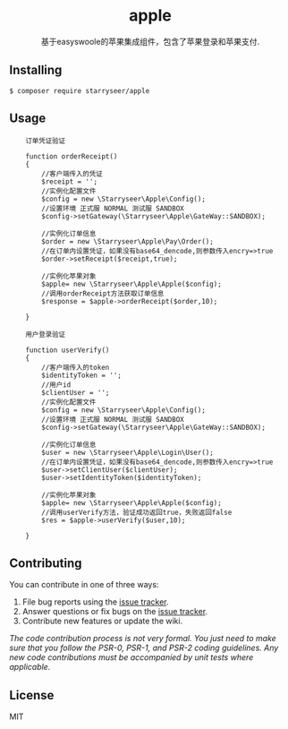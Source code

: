 <h1 align="center"> apple </h1>

<p align="center"> 基于easyswoole的苹果集成组件，包含了苹果登录和苹果支付.</p>


## Installing

```shell
$ composer require starryseer/apple
```

## Usage
```shell
    订单凭证验证
    
    function orderReceipt()
    {
        //客户端传入的凭证
        $receipt = '';
        //实例化配置文件
        $config = new \Starryseer\Apple\Config();
        //设置环境 正式服 NORMAL 测试服 SANDBOX
        $config->setGateway(\Starryseer\Apple\GateWay::SANDBOX);

        //实例化订单信息
        $order = new \Starryseer\Apple\Pay\Order();
        //在订单内设置凭证，如果没有base64_dencode,则参数传入encry=>true
        $order->setReceipt($receipt,true);

        //实例化苹果对象
        $apple= new \Starryseer\Apple\Apple($config);
        //调用orderReceipt方法获取订单信息
        $response = $apple->orderReceipt($order,10);

    }
```

    
```shell
    用户登录验证
    
    function userVerify()
    {
        //客户端传入的token
        $identityToken = '';
        //用户id
        $clientUser = '';
        //实例化配置文件
        $config = new \Starryseer\Apple\Config();
        //设置环境 正式服 NORMAL 测试服 SANDBOX
        $config->setGateway(\Starryseer\Apple\GateWay::SANDBOX);

        //实例化订单信息
        $user = new \Starryseer\Apple\Login\User();
        //在订单内设置凭证，如果没有base64_dencode,则参数传入encry=>true
        $user->setClientUser($clientUser);
        $user->setIdentityToken($identityToken);

        //实例化苹果对象
        $apple= new \Starryseer\Apple\Apple($config);
        //调用userVerify方法，验证成功返回true，失败返回false
        $res = $apple->userVerify($user,10);

    }
```

## Contributing

You can contribute in one of three ways:

1. File bug reports using the [issue tracker](https://github.com/starryseer/apple/issues).
2. Answer questions or fix bugs on the [issue tracker](https://github.com/starryseer/apple/issues).
3. Contribute new features or update the wiki.

_The code contribution process is not very formal. You just need to make sure that you follow the PSR-0, PSR-1, and PSR-2 coding guidelines. Any new code contributions must be accompanied by unit tests where applicable._

## License

MIT